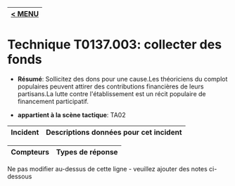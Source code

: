 |[< MENU](../../README.md)|
|---|
# Technique T0137.003: collecter des fonds

* **Résumé**: Sollicitez des dons pour une cause.Les théoriciens du complot populaires peuvent attirer des contributions financières de leurs partisans.La lutte contre l'établissement est un récit populaire de financement participatif.

* **appartient à la scène tactique**: TA02


|Incident |Descriptions données pour cet incident |
|-------- |-------------------- |



|Compteurs |Types de réponse |
|-------- |-------------- |


Ne pas modifier au-dessus de cette ligne - veuillez ajouter des notes ci-dessous